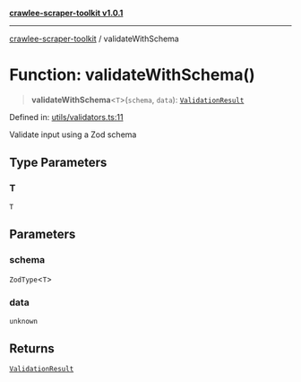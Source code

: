 [**crawlee-scraper-toolkit v1.0.1**](../README.md)

***

[crawlee-scraper-toolkit](../globals.md) / validateWithSchema

# Function: validateWithSchema()

> **validateWithSchema**\<`T`\>(`schema`, `data`): [`ValidationResult`](../type-aliases/ValidationResult.md)

Defined in: [utils/validators.ts:11](https://github.com/devalexanderdaza/crawlee-scraper-toolkit/blob/main/src/utils/validators.ts#L11)

Validate input using a Zod schema

## Type Parameters

### T

`T`

## Parameters

### schema

`ZodType`\<`T`\>

### data

`unknown`

## Returns

[`ValidationResult`](../type-aliases/ValidationResult.md)
